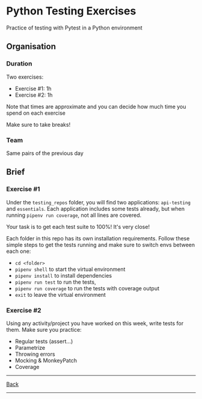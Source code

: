 # Python Testing Exercises

Practice of testing with Pytest in a Python environment

## Organisation

### Duration

Two exercises:

- Exercise #1: 1h
- Exercise #2: 1h

Note that times are approximate and you can decide how much time you spend on each exercise

Make sure to take breaks!

### Team

Same pairs of the previous day

## Brief

### Exercise #1

Under the `testing_repos` folder, you will find two applications: `api-testing` and `essentials`. Each application includes some tests already, but when running `pipenv run coverage`, not all lines are covered.

Your task is to get each test suite to 100%! It's very close!

Each folder in this repo has its own installation requirements. Follow these simple steps to get the tests running and make sure to switch envs between each one:

- `cd <folder>`
- `pipenv shell` to start the virtual environment
- `pipenv install` to install dependencies
- `pipenv run test` to run the tests,
- `pipenv run coverage` to run the tests with coverage output
- `exit` to leave the virtual environment

### Exercise #2

Using any activity/project you have worked on this week, write tests for them. Make sure you practice:

- Regular tests (assert...)
- Parametrize
- Throwing errors
- Mocking & MonkeyPatch
- Coverage

---

[Back](./README.md)

---